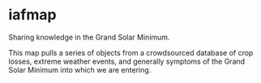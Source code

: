 # iafmap

Sharing knowledge in the Grand Solar Minimum.

This map pulls a series of objects from a crowdsourced database of crop losses, extreme weather events, and generally symptoms of the Grand Solar Minimum into which we are entering.

